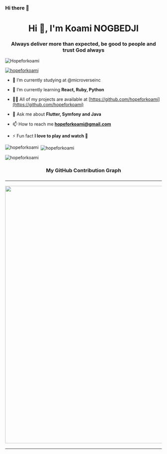 ### Hi there 👋

<!--
**hopeforkoami/hopeforkoami** is a ✨ _special_ ✨ repository because its `README.md` (this file) appears on your GitHub profile.

Here are some ideas to get you started:

- 🔭 I’m currently working on ...
- 🌱 I’m currently learning ...
- 👯 I’m looking to collaborate on ...
- 🤔 I’m looking for help with ...
- 💬 Ask me about ...
- 📫 How to reach me: ...
- 😄 Pronouns: ...
- ⚡ Fun fact: ...
-->
<h1 align="center">Hi 👋, I'm Koami NOGBEDJI</h1>
<h3 align="center">Always deliver more than expected, be good to people and trust God always</h3>


<p align="left"> <img src="https://komarev.com/ghpvc/?username=hopeforkoami&label=Profile%20views&color=0e75b6&style=flat" alt="Hopeforkoami" /> </p>

<p align="left"> <a href="https://github.com/ryo-ma/github-profile-trophy"><img src="https://github-profile-trophy.vercel.app/?username=hopeforkoami" alt="hopeforkoami" /></a> </p>


- 🔭 I’m currently studying at @microverseinc

- 🌱 I’m currently learning **React, Ruby, Python**

- 👨‍💻 All of my projects are available at [https://github.com/hopeforkoami](https://github.com/hopeforkoami)

- 💬 Ask me about **Flutter, Symfony and Java**

- 📫 How to reach me **hopeforkoami@gmail.com**

- ⚡ Fun fact **I love to play and watch 🏀**

<p><img align="left" src="https://github-readme-stats.vercel.app/api/top-langs?username=hopeforkoami&show_icons=true&locale=en&layout=compact" alt="hopeforkoami" /></p>

<p>&nbsp;<img align="center" src="https://github-readme-stats.vercel.app/api?username=hopeforkoami&show_icons=true&locale=en" alt="hopeforkoami" /></p>

<p><img align="center" src="https://github-readme-streak-stats.herokuapp.com/?user=hopeforkoami&" alt="hopeforkoami" /></p>

<h3 align="center">My GitHub Contribution Graph<h3><hr>
     <p align="center">
       <img width="830" src="https://activity-graph.herokuapp.com/graph?username=hopeforkoami&theme=react-dark&hide_border=true&area=true" />
      </p>
   </table>
   <hr>
